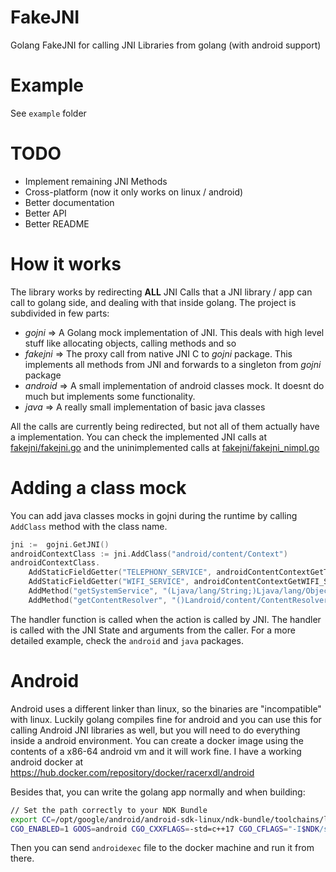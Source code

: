 # FakeJNI
Golang FakeJNI for calling JNI Libraries from golang (with android support)

# Example

See `example` folder

# TODO

* Implement remaining JNI Methods
* Cross-platform (now it only works on linux / android)
* Better documentation
* Better API 
* Better README

# How it works

The library works by redirecting **ALL** JNI Calls that a JNI library / app can call to golang side, and dealing with that
inside golang. The project is subdivided in few parts:

* *gojni* => A Golang mock implementation of JNI. This deals with high level stuff like allocating objects, calling methods and so
* *fakejni* => The proxy call from native JNI C to *gojni* package. This implements all methods from JNI and forwards to a singleton from *gojni* package
* *android* => A small implementation of android classes mock. It doesnt do much but implements some functionality.
* *java* => A really small implementation of basic java classes

All the calls are currently being redirected, but not all of them actually have a implementation. 
You can check the implemented JNI calls at [fakejni/fakejni.go](fakejni/fakejni.go) and the uninimplemented calls at [fakejni/fakejni_nimpl.go](fakejni/fakejni_nimpl.go) 

# Adding a class mock

You can add java classes mocks in gojni during the runtime by calling `AddClass` method with the class name. 

```go 
jni :=  gojni.GetJNI()
androidContextClass := jni.AddClass("android/content/Context")
androidContextClass.
    AddStaticFieldGetter("TELEPHONY_SERVICE", androidContentContextGetTELEPHONY_SERVICE).
    AddStaticFieldGetter("WIFI_SERVICE", androidContentContextGetWIFI_SERVICE).
    AddMethod("getSystemService", "(Ljava/lang/String;)Ljava/lang/Object;", androidContentContextGetSystemService).
    AddMethod("getContentResolver", "()Landroid/content/ContentResolver;", androidContentContextGetContentResolver)
```

The handler function is called when the action is called by JNI. The handler is called with the JNI State and arguments from the caller.
For a more detailed example, check the `android` and `java` packages.

# Android

Android uses a different linker than linux, so the binaries are "incompatible" with linux. 
Luckily golang compiles fine for android and you can use this for calling Android JNI libraries as well,
but you will need to do everything inside a android environment. You can create a docker image using the contents
of a x86-64 android vm and it will work fine. I have a working android docker at https://hub.docker.com/repository/docker/racerxdl/android

Besides that, you can write the golang app normally and when building:

```bash
// Set the path correctly to your NDK Bundle
export CC=/opt/google/android/android-sdk-linux/ndk-bundle/toolchains/llvm/prebuilt/linux-x86_64/bin/i686-linux-android21-clang
CGO_ENABLED=1 GOOS=android CGO_CXXFLAGS=-std=c++17 CGO_CFLAGS="-I$NDK/sysroot/usr/include" go build -o androidexec
```

Then you can send `androidexec` file to the docker machine and run it from there.
